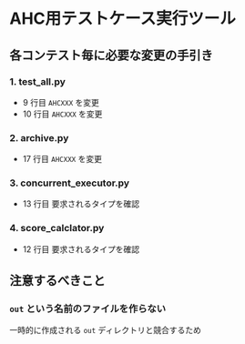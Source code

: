 # AHC用テストケース実行ツール

## 各コンテスト毎に必要な変更の手引き

### 1. test_all.py

- 9 行目 ``AHCXXX`` を変更
- 10 行目 ``AHCXXX`` を変更

### 2. archive.py

- 17 行目 ``AHCXXX`` を変更

### 3. concurrent_executor.py

- 13 行目 要求されるタイプを確認

### 4. score_calclator.py

- 12 行目 要求されるタイプを確認

## 注意するべきこと

### ``out`` という名前のファイルを作らない

一時的に作成される ``out`` ディレクトリと競合するため